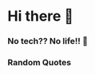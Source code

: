 Hi there 👋
==============================

<h3>No tech?? No life!! 🤖</h3> 

<h3>Random Quotes</h3>

